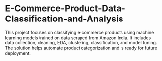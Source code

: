 # E-Commerce-Product-Data-Classification-and-Analysis
This project focuses on classifying e-commerce products using machine learning models trained on data scraped from Amazon India. It includes data collection, cleaning, EDA, clustering, classification, and model tuning. The solution helps automate product categorization and is ready for future deployment.

